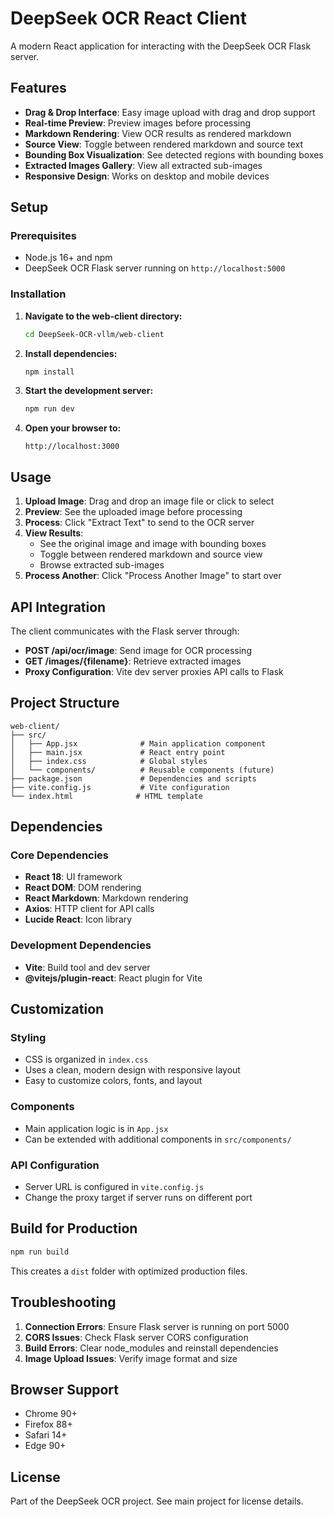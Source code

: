 # DeepSeek OCR React Client

A modern React application for interacting with the DeepSeek OCR Flask server.

## Features

- **Drag & Drop Interface**: Easy image upload with drag and drop support
- **Real-time Preview**: Preview images before processing
- **Markdown Rendering**: View OCR results as rendered markdown
- **Source View**: Toggle between rendered markdown and source text
- **Bounding Box Visualization**: See detected regions with bounding boxes
- **Extracted Images Gallery**: View all extracted sub-images
- **Responsive Design**: Works on desktop and mobile devices

## Setup

### Prerequisites

- Node.js 16+ and npm
- DeepSeek OCR Flask server running on `http://localhost:5000`

### Installation

1. **Navigate to the web-client directory:**
   ```bash
   cd DeepSeek-OCR-vllm/web-client
   ```

2. **Install dependencies:**
   ```bash
   npm install
   ```

3. **Start the development server:**
   ```bash
   npm run dev
   ```

4. **Open your browser to:**
   ```
   http://localhost:3000
   ```

## Usage

1. **Upload Image**: Drag and drop an image file or click to select
2. **Preview**: See the uploaded image before processing
3. **Process**: Click "Extract Text" to send to the OCR server
4. **View Results**:
   - See the original image and image with bounding boxes
   - Toggle between rendered markdown and source view
   - Browse extracted sub-images
5. **Process Another**: Click "Process Another Image" to start over

## API Integration

The client communicates with the Flask server through:

- **POST /api/ocr/image**: Send image for OCR processing
- **GET /images/{filename}**: Retrieve extracted images
- **Proxy Configuration**: Vite dev server proxies API calls to Flask

## Project Structure

```
web-client/
├── src/
│   ├── App.jsx              # Main application component
│   ├── main.jsx             # React entry point
│   ├── index.css            # Global styles
│   └── components/          # Reusable components (future)
├── package.json             # Dependencies and scripts
├── vite.config.js           # Vite configuration
└── index.html              # HTML template
```

## Dependencies

### Core Dependencies
- **React 18**: UI framework
- **React DOM**: DOM rendering
- **React Markdown**: Markdown rendering
- **Axios**: HTTP client for API calls
- **Lucide React**: Icon library

### Development Dependencies
- **Vite**: Build tool and dev server
- **@vitejs/plugin-react**: React plugin for Vite

## Customization

### Styling
- CSS is organized in `index.css`
- Uses a clean, modern design with responsive layout
- Easy to customize colors, fonts, and layout

### Components
- Main application logic is in `App.jsx`
- Can be extended with additional components in `src/components/`

### API Configuration
- Server URL is configured in `vite.config.js`
- Change the proxy target if server runs on different port

## Build for Production

```bash
npm run build
```

This creates a `dist` folder with optimized production files.

## Troubleshooting

1. **Connection Errors**: Ensure Flask server is running on port 5000
2. **CORS Issues**: Check Flask server CORS configuration
3. **Build Errors**: Clear node_modules and reinstall dependencies
4. **Image Upload Issues**: Verify image format and size

## Browser Support

- Chrome 90+
- Firefox 88+
- Safari 14+
- Edge 90+

## License

Part of the DeepSeek OCR project. See main project for license details.